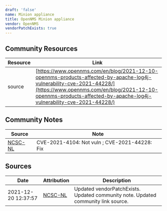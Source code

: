 ```yaml
---
draft: 'false'
name: Minion appliance
title: OpenNMS Minion appliance
vendor: OpenNMS
vendorPatchExists: true
---
```



## Community Resources
| Resource | Link |
| --- | --- |
| source | [https://www.opennms.com/en/blog/2021-12-10-opennms-products-affected-by-apache-log4j-vulnerability-cve-2021-44228/](https://www.opennms.com/en/blog/2021-12-10-opennms-products-affected-by-apache-log4j-vulnerability-cve-2021-44228/) |

## Community Notes
| Source | Note |
| --- | --- |
| [NCSC-NL](https://github.com/NCSC-NL/log4shell/blob/main/software/README.md) | CVE-2021-4104: Not vuln ; CVE-2021-44228: Fix </ul> |

## Sources
| Date | Attribution | Description |
| --- | --- | --- |
| 2021-12-20 12:37:57 | [NCSC-NL](https://github.com/NCSC-NL/log4shell/blob/main/software/README.md) | Updated vendorPatchExists. Updated community note. Updated community link source.  |
